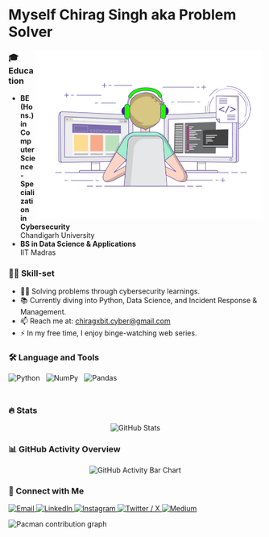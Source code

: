 <h1>Myself Chirag Singh aka Problem Solver </h1>

<img
  align="right"
  alt="GIF"
  src="https://raw.githubusercontent.com/devSouvik/devSouvik/master/gif3.gif"
  width="450"
/>

<h3>🎓 Education</h3>
<ul>
  <li>
    <strong>BE (Hons.) in Computer Science - Specialization in Cybersecurity</strong><br />
    Chandigarh University
  </li>
  <li>
    <strong>BS in Data Science & Applications</strong><br />
    IIT Madras
  </li>
</ul>

<h3>👨‍💻 Skill-set</h3>
<ul>
  <li>🧑‍💻 Solving problems through cybersecurity learnings.</li>
  <li>📚 Currently diving into Python, Data Science, and Incident Response & Management.</li>
  <li>📫 Reach me at: <a href="mailto:chiragxbit.cyber@gmail.com">chiragxbit.cyber@gmail.com</a></li>
  <li>⚡ In my free time, I enjoy binge-watching web series.</li>
</ul>

<h3>🛠 Language and Tools</h3>
<div align="left" style="display: flex; gap: 12px; align-items: center;">
  <img
    src="https://cdn.jsdelivr.net/gh/devicons/devicon/icons/python/python-original.svg"
    height="40"
    alt="Python"
  />
  <img
    src="https://cdn.jsdelivr.net/gh/devicons/devicon/icons/numpy/numpy-original.svg"
    height="40"
    alt="NumPy"
  />
  <img
    src="https://cdn.jsdelivr.net/gh/devicons/devicon/icons/pandas/pandas-original.svg"
    height="40"
    alt="Pandas"
  />
</div>

<h3>🔥 Stats</h3>
<div align="center">
  <img
    src="https://github-readme-stats.vercel.app/api?username=geekx-chirag&show_icons=true&theme=dark"
    alt="GitHub Stats"
  />
</div>

<h3>📊 GitHub Activity Overview</h3>
<div align="center">
  <img
    src="https://quickchart.io/chart?c=%7B%22type%22%3A%22bar%22%2C%22data%22%3A%7B%22labels%22%3A%5B%22Commits%22%2C%22Pull%20Requests%22%2C%22Issues%20Opened%22%2C%22Repos%20Contributed%22%5D%2C%22datasets%22%3A%5B%7B%22label%22%3A%22GitHub%20Activity%22%2C%22data%22%3A%5B120%2C30%2C18%2C10%5D%2C%22backgroundColor%22%3A%5B%22%2334a0a4%22%2C%22%2396d38c%22%2C%22%23f4a261%22%2C%22%2362645e%22%5D%7D%5D%7D%2C%22options%22%3A%7B%22plugins%22%3A%7B%22legend%22%3A%7B%22display%22%3Afalse%7D%2C%22title%22%3A%7B%22display%22%3Atrue%2C%22text%22%3A%22GitHub%20Activity%20Overview%22%2C%22font%22%3A%7B%22size%22%3A20%7D%7D%7D%2C%22scales%22%3A%7B%22y%22%3A%7B%22beginAtZero%22%3Atrue%2C%22ticks%22%3A%7B%22color%22%3A%22white%22%7D%7D%2C%22x%22%3A%7B%22ticks%22%3A%7B%22color%22%3A%22white%22%7D%7D%7D%2C%22layout%22%3A%7B%22padding%22%3A10%7D%7D%7D"
    alt="GitHub Activity Bar Chart"
    width="500"
/>
</div>

<h3>🔗 Connect with Me</h3>
<p align="left">
  <a href="mailto:chiragxbit.cyber@gmail.com" target="_blank" rel="noopener noreferrer">
    <img src="https://img.icons8.com/?size=100&id=P7UIlhbpWzZm&format=png&color=000000" width="50" alt="Email"/>
  </a>
  <a href="https://www.linkedin.com/in/chirag-xbit" target="_blank" rel="noopener noreferrer">
    <img src="https://img.icons8.com/?size=100&id=xuvGCOXi8Wyg&format=png&color=000000" width="50" alt="LinkedIn"/>
  </a>
  <a href="https://www.instagram.com/_chiragyrr" target="_blank" rel="noopener noreferrer">
    <img src="https://img.icons8.com/?size=100&id=Xy10Jcu1L2Su&format=png&color=000000" width="50" alt="Instagram"/>
  </a>
  <a href="https://x.com/chiragxbit" target="_blank" rel="noopener noreferrer">
    <img src="https://img.icons8.com/?size=100&id=13963&format=png&color=000000" width="50" alt="Twitter / X"/>
  </a>
  <a href="https://medium.com/@chiragxbit.cyber" target="_blank" rel="noopener noreferrer">
    <img src="https://img.icons8.com/?size=100&id=sqYv6jHqkMo4&format=png&color=000000" width="50" alt="Medium"/>
  </a>
</p>

<picture>
  <source
    media="(prefers-color-scheme: dark)"
    srcset="https://raw.githubusercontent.com/geekx-chirag/geekx-chirag/output/pacman-contribution-graph-dark.svg"
  />
  <source
    media="(prefers-color-scheme: light)"
    srcset="https://raw.githubusercontent.com/geekx-chirag/geekx-chirag/output/pacman-contribution-graph.svg"
  />
  <img
    alt="Pacman contribution graph"
    src="https://raw.githubusercontent.com/geekx-chirag/geekx-chirag/output/pacman-contribution-graph.svg"
  />
</picture>



